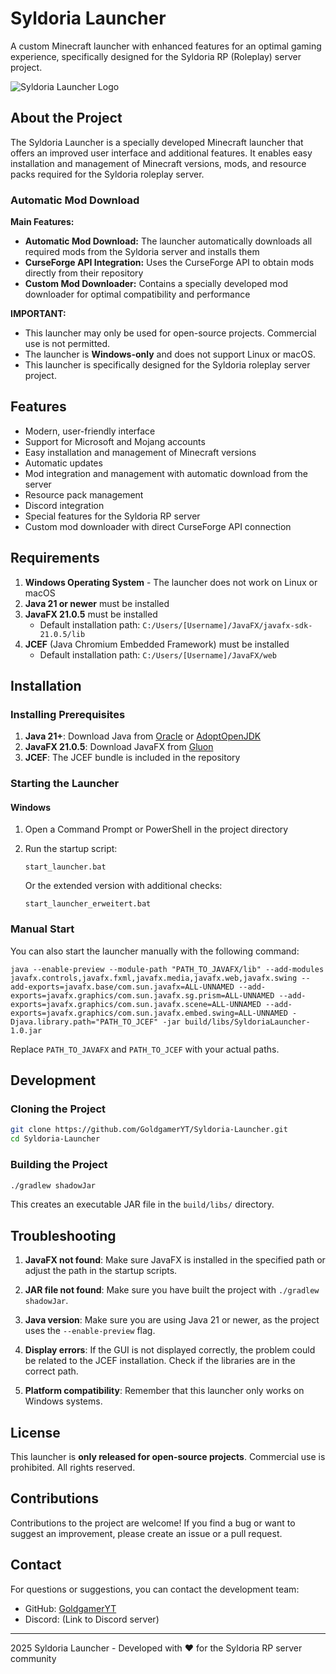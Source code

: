 # Syldoria Launcher

A custom Minecraft launcher with enhanced features for an optimal gaming experience, specifically designed for the Syldoria RP (Roleplay) server project.

![Syldoria Launcher Logo](src/main/resources/icons/logo.png)

## About the Project

The Syldoria Launcher is a specially developed Minecraft launcher that offers an improved user interface and additional features. It enables easy installation and management of Minecraft versions, mods, and resource packs required for the Syldoria roleplay server.

### Automatic Mod Download

**Main Features:**
- **Automatic Mod Download:** The launcher automatically downloads all required mods from the Syldoria server and installs them
- **CurseForge API Integration:** Uses the CurseForge API to obtain mods directly from their repository
- **Custom Mod Downloader:** Contains a specially developed mod downloader for optimal compatibility and performance

**IMPORTANT:** 
- This launcher may only be used for open-source projects. Commercial use is not permitted.
- The launcher is **Windows-only** and does not support Linux or macOS.
- This launcher is specifically designed for the Syldoria roleplay server project.

## Features

- Modern, user-friendly interface
- Support for Microsoft and Mojang accounts
- Easy installation and management of Minecraft versions
- Automatic updates
- Mod integration and management with automatic download from the server
- Resource pack management
- Discord integration
- Special features for the Syldoria RP server
- Custom mod downloader with direct CurseForge API connection

## Requirements

1. **Windows Operating System** - The launcher does not work on Linux or macOS
2. **Java 21 or newer** must be installed
3. **JavaFX 21.0.5** must be installed
   - Default installation path: `C:/Users/[Username]/JavaFX/javafx-sdk-21.0.5/lib`
4. **JCEF** (Java Chromium Embedded Framework) must be installed
   - Default installation path: `C:/Users/[Username]/JavaFX/web`

## Installation

### Installing Prerequisites

1. **Java 21+**: Download Java from [Oracle](https://www.oracle.com/java/technologies/downloads/) or [AdoptOpenJDK](https://adoptopenjdk.net/)
2. **JavaFX 21.0.5**: Download JavaFX from [Gluon](https://gluonhq.com/products/javafx/)
3. **JCEF**: The JCEF bundle is included in the repository

### Starting the Launcher

#### Windows

1. Open a Command Prompt or PowerShell in the project directory
2. Run the startup script:
   ```
   start_launcher.bat
   ```
   
   Or the extended version with additional checks:
   ```
   start_launcher_erweitert.bat
   ```

### Manual Start

You can also start the launcher manually with the following command:

```
java --enable-preview --module-path "PATH_TO_JAVAFX/lib" --add-modules javafx.controls,javafx.fxml,javafx.media,javafx.web,javafx.swing --add-exports=javafx.base/com.sun.javafx=ALL-UNNAMED --add-exports=javafx.graphics/com.sun.javafx.sg.prism=ALL-UNNAMED --add-exports=javafx.graphics/com.sun.javafx.scene=ALL-UNNAMED --add-exports=javafx.graphics/com.sun.javafx.embed.swing=ALL-UNNAMED -Djava.library.path="PATH_TO_JCEF" -jar build/libs/SyldoriaLauncher-1.0.jar
```

Replace `PATH_TO_JAVAFX` and `PATH_TO_JCEF` with your actual paths.

## Development

### Cloning the Project

```bash
git clone https://github.com/GoldgamerYT/Syldoria-Launcher.git
cd Syldoria-Launcher
```

### Building the Project

```bash
./gradlew shadowJar
```

This creates an executable JAR file in the `build/libs/` directory.

## Troubleshooting

1. **JavaFX not found**: Make sure JavaFX is installed in the specified path or adjust the path in the startup scripts.

2. **JAR file not found**: Make sure you have built the project with `./gradlew shadowJar`.

3. **Java version**: Make sure you are using Java 21 or newer, as the project uses the `--enable-preview` flag.

4. **Display errors**: If the GUI is not displayed correctly, the problem could be related to the JCEF installation. Check if the libraries are in the correct path.

5. **Platform compatibility**: Remember that this launcher only works on Windows systems.

## License

This launcher is **only released for open-source projects**. Commercial use is prohibited. All rights reserved.

## Contributions

Contributions to the project are welcome! If you find a bug or want to suggest an improvement, please create an issue or a pull request.

## Contact

For questions or suggestions, you can contact the development team:

- GitHub: [GoldgamerYT](https://github.com/GoldgamerYT)
- Discord: (Link to Discord server)

---

2025 Syldoria Launcher - Developed with ❤️ for the Syldoria RP server community
